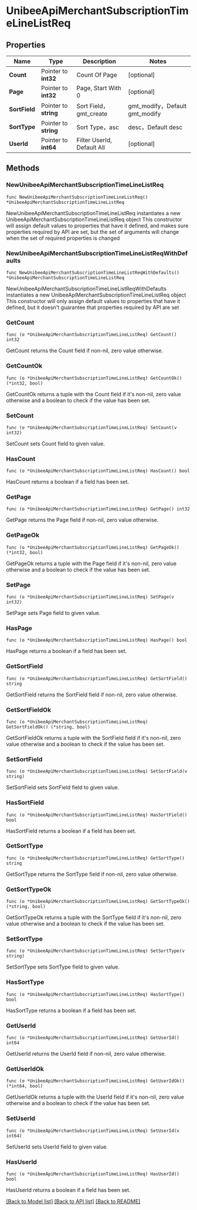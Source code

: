 # UnibeeApiMerchantSubscriptionTimeLineListReq

## Properties

Name | Type | Description | Notes
------------ | ------------- | ------------- | -------------
**Count** | Pointer to **int32** | Count Of Page | [optional] 
**Page** | Pointer to **int32** | Page, Start With 0 | [optional] 
**SortField** | Pointer to **string** | Sort Field，gmt_create|gmt_modify，Default gmt_modify | [optional] 
**SortType** | Pointer to **string** | Sort Type，asc|desc，Default desc | [optional] 
**UserId** | Pointer to **int64** | Filter UserId, Default All  | [optional] 

## Methods

### NewUnibeeApiMerchantSubscriptionTimeLineListReq

`func NewUnibeeApiMerchantSubscriptionTimeLineListReq() *UnibeeApiMerchantSubscriptionTimeLineListReq`

NewUnibeeApiMerchantSubscriptionTimeLineListReq instantiates a new UnibeeApiMerchantSubscriptionTimeLineListReq object
This constructor will assign default values to properties that have it defined,
and makes sure properties required by API are set, but the set of arguments
will change when the set of required properties is changed

### NewUnibeeApiMerchantSubscriptionTimeLineListReqWithDefaults

`func NewUnibeeApiMerchantSubscriptionTimeLineListReqWithDefaults() *UnibeeApiMerchantSubscriptionTimeLineListReq`

NewUnibeeApiMerchantSubscriptionTimeLineListReqWithDefaults instantiates a new UnibeeApiMerchantSubscriptionTimeLineListReq object
This constructor will only assign default values to properties that have it defined,
but it doesn't guarantee that properties required by API are set

### GetCount

`func (o *UnibeeApiMerchantSubscriptionTimeLineListReq) GetCount() int32`

GetCount returns the Count field if non-nil, zero value otherwise.

### GetCountOk

`func (o *UnibeeApiMerchantSubscriptionTimeLineListReq) GetCountOk() (*int32, bool)`

GetCountOk returns a tuple with the Count field if it's non-nil, zero value otherwise
and a boolean to check if the value has been set.

### SetCount

`func (o *UnibeeApiMerchantSubscriptionTimeLineListReq) SetCount(v int32)`

SetCount sets Count field to given value.

### HasCount

`func (o *UnibeeApiMerchantSubscriptionTimeLineListReq) HasCount() bool`

HasCount returns a boolean if a field has been set.

### GetPage

`func (o *UnibeeApiMerchantSubscriptionTimeLineListReq) GetPage() int32`

GetPage returns the Page field if non-nil, zero value otherwise.

### GetPageOk

`func (o *UnibeeApiMerchantSubscriptionTimeLineListReq) GetPageOk() (*int32, bool)`

GetPageOk returns a tuple with the Page field if it's non-nil, zero value otherwise
and a boolean to check if the value has been set.

### SetPage

`func (o *UnibeeApiMerchantSubscriptionTimeLineListReq) SetPage(v int32)`

SetPage sets Page field to given value.

### HasPage

`func (o *UnibeeApiMerchantSubscriptionTimeLineListReq) HasPage() bool`

HasPage returns a boolean if a field has been set.

### GetSortField

`func (o *UnibeeApiMerchantSubscriptionTimeLineListReq) GetSortField() string`

GetSortField returns the SortField field if non-nil, zero value otherwise.

### GetSortFieldOk

`func (o *UnibeeApiMerchantSubscriptionTimeLineListReq) GetSortFieldOk() (*string, bool)`

GetSortFieldOk returns a tuple with the SortField field if it's non-nil, zero value otherwise
and a boolean to check if the value has been set.

### SetSortField

`func (o *UnibeeApiMerchantSubscriptionTimeLineListReq) SetSortField(v string)`

SetSortField sets SortField field to given value.

### HasSortField

`func (o *UnibeeApiMerchantSubscriptionTimeLineListReq) HasSortField() bool`

HasSortField returns a boolean if a field has been set.

### GetSortType

`func (o *UnibeeApiMerchantSubscriptionTimeLineListReq) GetSortType() string`

GetSortType returns the SortType field if non-nil, zero value otherwise.

### GetSortTypeOk

`func (o *UnibeeApiMerchantSubscriptionTimeLineListReq) GetSortTypeOk() (*string, bool)`

GetSortTypeOk returns a tuple with the SortType field if it's non-nil, zero value otherwise
and a boolean to check if the value has been set.

### SetSortType

`func (o *UnibeeApiMerchantSubscriptionTimeLineListReq) SetSortType(v string)`

SetSortType sets SortType field to given value.

### HasSortType

`func (o *UnibeeApiMerchantSubscriptionTimeLineListReq) HasSortType() bool`

HasSortType returns a boolean if a field has been set.

### GetUserId

`func (o *UnibeeApiMerchantSubscriptionTimeLineListReq) GetUserId() int64`

GetUserId returns the UserId field if non-nil, zero value otherwise.

### GetUserIdOk

`func (o *UnibeeApiMerchantSubscriptionTimeLineListReq) GetUserIdOk() (*int64, bool)`

GetUserIdOk returns a tuple with the UserId field if it's non-nil, zero value otherwise
and a boolean to check if the value has been set.

### SetUserId

`func (o *UnibeeApiMerchantSubscriptionTimeLineListReq) SetUserId(v int64)`

SetUserId sets UserId field to given value.

### HasUserId

`func (o *UnibeeApiMerchantSubscriptionTimeLineListReq) HasUserId() bool`

HasUserId returns a boolean if a field has been set.


[[Back to Model list]](../README.md#documentation-for-models) [[Back to API list]](../README.md#documentation-for-api-endpoints) [[Back to README]](../README.md)


